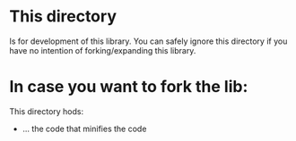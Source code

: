 # This directory
Is for development of this library. You can safely ignore this directory if you have no intention of forking/expanding this library.

# In case you want to fork the lib:
This directory hods:
- ... the code that minifies the code
